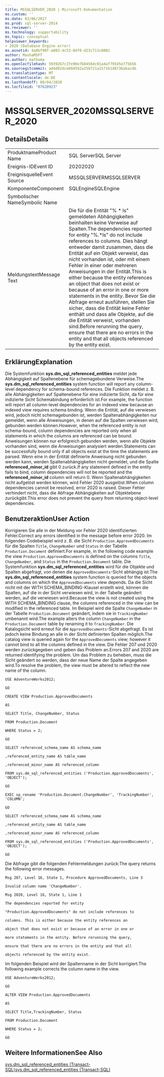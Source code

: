 ```yaml
---
title: MSSQLSERVER_2020 | Microsoft-Dokumentation
ms.custom: ''
ms.date: 03/06/2017
ms.prod: sql-server-2014
ms.reviewer: ''
ms.technology: supportability
ms.topic: conceptual
helpviewer_keywords:
- 2020 (Database Engine error)
ms.assetid: 4a8bf90f-a083-4c53-84f0-d23c711c8081
author: MashaMSFT
ms.author: mathoma
ms.openlocfilehash: 5939267c37e90e7b8456dc01a4af79545e775656
ms.sourcegitcommit: ad4d92dce894592a259721a1571b1d8736abacdb
ms.translationtype: MT
ms.contentlocale: de-DE
ms.lasthandoff: 08/04/2020
ms.locfileid: "87620923"
---
```

# <a name="mssqlserver_2020"></a><span data-ttu-id="7788c-102">MSSQLSERVER_2020</span><span class="sxs-lookup"><span data-stu-id="7788c-102">MSSQLSERVER_2020</span></span>
    
## <a name="details"></a><span data-ttu-id="7788c-103">Details</span><span class="sxs-lookup"><span data-stu-id="7788c-103">Details</span></span>  
  
|||  
|-|-|  
|<span data-ttu-id="7788c-104">Produktname</span><span class="sxs-lookup"><span data-stu-id="7788c-104">Product Name</span></span>|<span data-ttu-id="7788c-105">SQL Server</span><span class="sxs-lookup"><span data-stu-id="7788c-105">SQL Server</span></span>|  
|<span data-ttu-id="7788c-106">Ereignis-ID</span><span class="sxs-lookup"><span data-stu-id="7788c-106">Event ID</span></span>|<span data-ttu-id="7788c-107">2020</span><span class="sxs-lookup"><span data-stu-id="7788c-107">2020</span></span>|  
|<span data-ttu-id="7788c-108">Ereignisquelle</span><span class="sxs-lookup"><span data-stu-id="7788c-108">Event Source</span></span>|<span data-ttu-id="7788c-109">MSSQLSERVER</span><span class="sxs-lookup"><span data-stu-id="7788c-109">MSSQLSERVER</span></span>|  
|<span data-ttu-id="7788c-110">Komponente</span><span class="sxs-lookup"><span data-stu-id="7788c-110">Component</span></span>|<span data-ttu-id="7788c-111">SQLEngine</span><span class="sxs-lookup"><span data-stu-id="7788c-111">SQLEngine</span></span>|  
|<span data-ttu-id="7788c-112">Symbolischer Name</span><span class="sxs-lookup"><span data-stu-id="7788c-112">Symbolic Name</span></span>||  
|<span data-ttu-id="7788c-113">Meldungstext</span><span class="sxs-lookup"><span data-stu-id="7788c-113">Message Text</span></span>|<span data-ttu-id="7788c-114">Die für die Entität "% \* ls" gemeldeten Abhängigkeiten beinhalten keine Verweise auf Spalten.</span><span class="sxs-lookup"><span data-stu-id="7788c-114">The dependencies reported for entity "%.\*ls" do not include references to columns.</span></span> <span data-ttu-id="7788c-115">Dies hängt entweder damit zusammen, dass die Entität auf ein Objekt verweist, das nicht vorhanden ist, oder mit einem Fehler in einer oder mehreren Anweisungen in der Entität.</span><span class="sxs-lookup"><span data-stu-id="7788c-115">This is either because the entity references an object that does not exist or because of an error in one or more statements in the entity.</span></span>  <span data-ttu-id="7788c-116">Bevor Sie die Abfrage erneut ausführen, stellen Sie sicher, dass die Entität keine Fehler enthält und dass alle Objekte, auf die die Entität verweist, vorhanden sind.</span><span class="sxs-lookup"><span data-stu-id="7788c-116">Before rerunning the query, ensure that there are no errors in the entity and that all objects referenced by the entity exist.</span></span>|  
  
## <a name="explanation"></a><span data-ttu-id="7788c-117">Erklärung</span><span class="sxs-lookup"><span data-stu-id="7788c-117">Explanation</span></span>  
 <span data-ttu-id="7788c-118">Die Systemfunktion **sys.dm_sql_referenced_entities** meldet jede Abhängigkeit auf Spaltenebene für schemagebundene Verweise.</span><span class="sxs-lookup"><span data-stu-id="7788c-118">The **sys.dm_sql_referenced_entities** system function will report any column-level dependency for schema-bound references.</span></span> <span data-ttu-id="7788c-119">Die Funktion meldet z. B. alle Abhängigkeiten auf Spaltenebene für eine indizierte Sicht, da für eine indizierte Sicht Schemabindung erforderlich ist.</span><span class="sxs-lookup"><span data-stu-id="7788c-119">For example, the function will report all column-level dependencies for an indexed view because an indexed view requires schema binding.</span></span> <span data-ttu-id="7788c-120">Wenn die Entität, auf die verwiesen wird, jedoch nicht schemagebunden ist, werden Spaltenabhängigkeiten nur gemeldet, wenn alle Anweisungen, in denen auf die Spalten verwiesen wird, gebunden werden können.</span><span class="sxs-lookup"><span data-stu-id="7788c-120">However, when the referenced entity is not schema-bound, column dependencies are reported only when all statements in which the columns are referenced can be bound.</span></span> <span data-ttu-id="7788c-121">Anweisungen können nur erfolgreich gebunden werden, wenn alle Objekte vorhanden sind, wenn die Anweisungen analysiert werden.</span><span class="sxs-lookup"><span data-stu-id="7788c-121">Statements can be successfully bound only if all objects exist at the time the statements are parsed.</span></span> <span data-ttu-id="7788c-122">Wenn eine in der Entität definierte Anweisung nicht gebunden werden kann, werden Spaltenabhängigkeiten nicht gemeldet, und die Spalte **referenced_minor_id** gibt 0 zurück.</span><span class="sxs-lookup"><span data-stu-id="7788c-122">If any statement defined in the entity fails to bind, column dependencies will not be reported and the **referenced_minor_id** column will return 0.</span></span> <span data-ttu-id="7788c-123">Wenn Spaltenabhängigkeiten nicht aufgelöst werden können, wird Fehler 2020 ausgelöst.</span><span class="sxs-lookup"><span data-stu-id="7788c-123">When column dependencies cannot be resolved, error 2020 is raised.</span></span> <span data-ttu-id="7788c-124">Dieser Fehler verhindert nicht, dass die Abfrage Abhängigkeiten auf Objektebene zurückgibt.</span><span class="sxs-lookup"><span data-stu-id="7788c-124">This error does not prevent the query from returning object-level dependencies.</span></span>  
  
## <a name="user-action"></a><span data-ttu-id="7788c-125">Benutzeraktion</span><span class="sxs-lookup"><span data-stu-id="7788c-125">User Action</span></span>  
 <span data-ttu-id="7788c-126">Korrigieren Sie alle in der Meldung vor Fehler 2020 identifizierten Fehler.</span><span class="sxs-lookup"><span data-stu-id="7788c-126">Correct any errors identified in the message before error 2020.</span></span> <span data-ttu-id="7788c-127">Im folgenden Codebeispiel wird z. B. die Sicht `Production.ApprovedDocuments` für die Spalten `Title`, `ChangeNumber` und `Status` in der Tabelle `Production.Document` definiert.</span><span class="sxs-lookup"><span data-stu-id="7788c-127">For example, in the following code example the view `Production.ApprovedDocuments` is defined on the columns `Title`, `ChangeNumber`, and `Status` in the `Production.Document` table.</span></span> <span data-ttu-id="7788c-128">Die Systemfunktion **sys.dm_sql_referenced_entities** wird für die Objekte und Spalten abgefragt, von denen die `ApprovedDocuments`-Sicht abhängig ist.</span><span class="sxs-lookup"><span data-stu-id="7788c-128">The **sys.dm_sql_referenced_entities** system function is queried for the objects and columns on which the `ApprovedDocuments` view depends.</span></span> <span data-ttu-id="7788c-129">Da die Sicht nicht mit der WITH SCHEMA_BINDING-Klausel erstellt wird, können die Spalten, auf die in der Sicht verwiesen wird, in der Tabelle geändert werden, auf die verwiesen wird.</span><span class="sxs-lookup"><span data-stu-id="7788c-129">Because the view is not created using the WITH SCHEMA_BINDING clause, the columns referenced in the view can be modified in the referenced table.</span></span> <span data-ttu-id="7788c-130">Im Beispiel wird die Spalte `ChangeNumber` in der Tabelle `Production.Document` geändert, indem sie in `TrackingNumber` umbenannt wird.</span><span class="sxs-lookup"><span data-stu-id="7788c-130">The example alters the column `ChangeNumber` in the `Production.Document` table by renaming it to `TrackingNumber`.</span></span> <span data-ttu-id="7788c-131">Die Katalogsicht wird erneut für die `ApprovedDocuments`-Sicht abgefragt. Es ist jedoch keine Bindung an alle in der Sicht definierten Spalten möglich.</span><span class="sxs-lookup"><span data-stu-id="7788c-131">The catalog view is queried again for the `ApprovedDocuments` view; however it cannot bind to all the columns defined in the view.</span></span> <span data-ttu-id="7788c-132">Die Fehler 207 und 2020 werden zurückgegeben und geben das Problem an.</span><span class="sxs-lookup"><span data-stu-id="7788c-132">Errors 207 and 2020 are returned identifying the problem.</span></span> <span data-ttu-id="7788c-133">Um das Problem zu beheben, muss die Sicht geändert so werden, dass der neue Name der Spalte angegeben wird.</span><span class="sxs-lookup"><span data-stu-id="7788c-133">To resolve the problem, the view must be altered to reflect the new name of the column.</span></span>  
  
 `USE AdventureWorks2012;`  
  
 `GO`  
  
 `CREATE VIEW Production.ApprovedDocuments`  
  
 `AS`  
  
 `SELECT Title, ChangeNumber, Status`  
  
 `FROM Production.Document`  
  
 `WHERE Status = 2;`  
  
 `GO`  
  
 `SELECT referenced_schema_name AS schema_name`  
  
 `,referenced_entity_name AS table_name`  
  
 `,referenced_minor_name AS referenced_column`  
  
 `FROM sys.dm_sql_referenced_entities ('Production.ApprovedDocuments', 'OBJECT');`  
  
 `GO`  
  
 `EXEC sp_rename 'Production.Document.ChangeNumber', 'TrackingNumber', 'COLUMN';`  
  
 `GO`  
  
 `SELECT referenced_schema_name AS schema_name`  
  
 `,referenced_entity_name AS table_name`  
  
 `,referenced_minor_name AS referenced_column`  
  
 `FROM sys.dm_sql_referenced_entities ('Production.ApprovedDocuments', 'OBJECT');`  
  
 `GO`  
  
 <span data-ttu-id="7788c-134">Die Abfrage gibt die folgenden Fehlermeldungen zurück:</span><span class="sxs-lookup"><span data-stu-id="7788c-134">The query returns the following error messages.</span></span>  
  
 `Msg 207, Level 16, State 1, Procedure ApprovedDocuments, Line 3`  
  
 `Invalid column name 'ChangeNumber'.`  
  
 `Msg 2020, Level 16, State 1, Line 1`  
  
 `The dependencies reported for entity`  
  
 `"Production.ApprovedDocuments" do not include references to`  
  
 `columns. This is either because the entity references an`  
  
 `object that does not exist or because of an error in one or`  
  
 `more statements in the entity. Before rerunning the query,`  
  
 `ensure that there are no errors in the entity and that all`  
  
 `objects referenced by the entity exist.`  
  
 <span data-ttu-id="7788c-135">Im folgenden Beispiel wird der Spaltenname in der Sicht korrigiert.</span><span class="sxs-lookup"><span data-stu-id="7788c-135">The following example corrects the column name in the view.</span></span>  
  
 `USE AdventureWorks2012;`  
  
 `GO`  
  
 `ALTER VIEW Production.ApprovedDocuments`  
  
 `AS`  
  
 `SELECT Title,TrackingNumber, Status`  
  
 `FROM Production.Document`  
  
 `WHERE Status = 2;`  
  
 `GO`  
  
## <a name="see-also"></a><span data-ttu-id="7788c-136">Weitere Informationen</span><span class="sxs-lookup"><span data-stu-id="7788c-136">See Also</span></span>  
 [<span data-ttu-id="7788c-137">sys.dm_sql_referenced_entities &#40;Transact-SQL&#41;</span><span class="sxs-lookup"><span data-stu-id="7788c-137">sys.dm_sql_referenced_entities &#40;Transact-SQL&#41;</span></span>](/sql/relational-databases/system-dynamic-management-views/sys-dm-sql-referenced-entities-transact-sql)  
  
  
